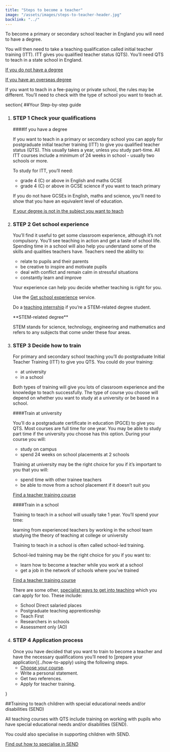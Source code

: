 ```yaml
---
title: "Steps to become a teacher"
image: "/assets/images/steps-to-teacher-header.jpg"
backlink: "../"
---
```


To become a primary or secondary school teacher in England you will need to have a degree.

You will then need to take a teaching qualification called initial teacher training (ITT). ITT gives you qualified teacher status (QTS). You’ll need QTS to teach in a state school in England.

[If you do not have a degree](./if-you-need-to-get-the-right-qualifications#if-you-dont-have-a-degree "internal")

[If you have an overseas degree](./if-you-need-to-get-the-right-qualifications#if-you-have-an-overseas-degree "internal")

If you want to teach in a fee-paying or private school, the rules may be different. You’ll need to check with the type of school you want to teach at.

section{
##Your Step-by-step guide

<ol class="step-by-step" id="step-by-step">
  <li markdown="1">
<h3 class="step-by-step-toggle"><span class="step"><span class="step-label">STEP</span> <span class="step-number">1</span></span> Check your qualifications <span class="twiddle"></span></h3>

####If you have a degree

If you want to teach in a primary or secondary school you can apply for postgraduate initial teacher training (ITT) to give you qualified teacher status (QTS).  This usually takes a year, unless you study part-time.  All ITT courses include a minimum of 24 weeks in school - usually two schools or more.

To study for ITT, you’ll need:

  - grade 4 (C) or above in English and maths GCSE
  - grade 4 (C) or above in GCSE science if you want to teach primary

If you do not have GCSEs in English, maths and science, you’ll need to show that you have an equivalent level of education.

[If your degree is not in the subject you want to teach](./if-you-need-to-get-the-right-qualifications#if-your-degree-is-not-in-the-subject-you-want-to-teach "internal")
  </li>

  <li markdown="1">
<h3 class="step-by-step-toggle"><span class="step"><span class="step-label">STEP</span> <span class="step-number">2</span></span> Get school experience <span class="twiddle"></span></h3>

You’ll find it useful to get some classroom experience, although it’s not compulsory. You’ll see teaching in action and get a taste of school life. Spending time in a school will also help you understand some of the skills and qualities teachers have. Teachers need the ability to:

  - relate to pupils and their parents
  - be creative to inspire and motivate pupils
  - deal with conflict and remain calm in stressful situations
  - constantly learn and improve

Your experience can help you decide whether teaching is right for you.

Use the [Get school experience](https://schoolexperience.education.gov.uk "external-inline") service.

Do a [teaching internship](https://www.gov.uk/guidance/paid-internships-for-teaching "external-inline") if you’re a STEM-related degree student.

<div class="explanation" markdown="1">
**STEM-related degree**

STEM stands for science, technology, engineering and mathematics and refers to any subjects that come under these four areas.
</div>
  </li>

  <li markdown="1">
<h3 class="step-by-step-toggle"><span class="step"><span class="step-label">STEP</span> <span class="step-number">3</span></span> Decide how to train <span class="twiddle"></span></h3>

For primary and secondary school teaching you’ll do postgraduate Initial Teacher Training (ITT) to give you QTS. You could do your training:

  - at university
  - in a school

Both types of training will give you lots of classroom experience and the knowledge to teach successfully. The type of course you choose will depend on whether you want to study at a university or be based in a school.

####Train at university

You’ll do a postgraduate certificate in education (PGCE) to give you QTS. Most courses are full time for one year. You may be able to study part time if the university you choose has this option. During your course you will:

  - study on campus
  - spend 24 weeks on school placements at 2 schools

Training at university may be the right choice for you if it’s important to you that you will:

  - spend time with other trainee teachers
  - be able to move from a school placement if it doesn’t suit you

[Find a teacher training course](https://www.gov.uk/find-postgraduate-teacher-training-courses "external")

####Train in a school

Training to teach in a school will usually take 1 year. You’ll spend your time:

learning from experienced teachers by working in the school team
studying the theory of teaching at college or university

Training to teach in a school is often called school-led training.

School-led training may be the right choice for you if you want to:

  - learn how to become a teacher while you work at a school
  - get a job in the network of schools where you’ve trained

[Find a teacher training course](https://www.gov.uk/find-postgraduate-teacher-training-courses "external")

There are some other, [specialist ways to get into teaching](./if-you-need-to-get-the-right-qualifications#specialist-ways-to-get-into-teaching) which you can apply for too. These include:

  - School Direct salaried places
  - Postgraduate teaching apprenticeship
  - Teach First
  - Researchers in schools
  - Assessment only (AO)
  </li>

  <li markdown="1">
<h3 class="step-by-step-toggle"><span class="step"><span class="step-label">STEP</span> <span class="step-number">4</span></span> Application process <span class="twiddle"></span></h3>
Once you have decided that you want to train to become a teacher and have the necessary qualifications you’ll need to [prepare your application](../how-to-apply) using the following steps.

  - [Choose your course](https://www.gov.uk/find-postgraduate-teacher-training-courses "external-inline").
  - Write a personal statement.
  - Get two references.
  - Apply for teacher training.
  </li>
</ol>
}

##Training to teach children with special educational needs and/or disabilities (SEND)

All teaching courses with QTS include training on working with pupils who have special educational needs and/or disabilities (SEND).

You could also specialise in supporting children with SEND.

[Find out how to specialise in SEND](./choose-a-course-with-a-send-specialism "internal")
